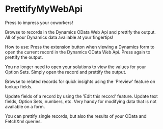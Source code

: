 # PrettifyMyWebApi
Press to impress your coworkers!

Browse to records in the Dynamics OData Web Api and prettify the output. All of your Dynamics data available at your fingertips!

How to use:
Press the extension button when viewing a Dynamics form to open the current record in the Dynamics OData Web Api. Press again to prettify the output.

You no longer need to open your solutions to view the values for your Option Sets. Simply open the record and prettify the output.

Browse to related records for quick insights using the 'Preview' feature on lookup fields.

Update fields of a record by using the 'Edit this record' feature. Update text fields, Option Sets, numbers, etc. Very handy for modifying data that is not available on a form.

You can prettify single records, but also the results of your OData and FetchXml queries.
